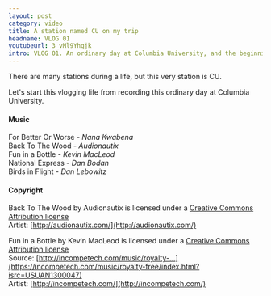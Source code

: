 ```yaml
---
layout: post
category: video
title: A station named CU on my trip
headname: VLOG 01
youtubeurl: 3_vMl9Yhqjk
intro: VLOG 01. An ordinary day at Columbia University, and the beginning of the brand new period of life.
---
```


There are many stations during a life, but this very station is CU.

Let's start this vlogging life from recording this ordinary day at Columbia University.
&nbsp; 

#### Music
For Better Or Worse - *Nana Kwabena*   
Back To The Wood - *Audionautix*   
Fun in a Bottle - *Kevin MacLeod*   
National Express - *Dan Bodan*   
Birds in Flight - *Dan Lebowitz*   


#### Copyright
Back To The Wood by Audionautix is licensed under a [Creative Commons Attribution license](https://creativecommons.org/licenses/by/4.0/)   
Artist: [http://audionautix.com/](http://audionautix.com/)

Fun in a Bottle by Kevin MacLeod is licensed under a [Creative Commons Attribution license](https://creativecommons.org/licenses/by/4.0/)   
Source: [http://incompetech.com/music/royalty-...](https://incompetech.com/music/royalty-free/index.html?isrc=USUAN1300047)   
Artist: [http://incompetech.com/](http://incompetech.com/)